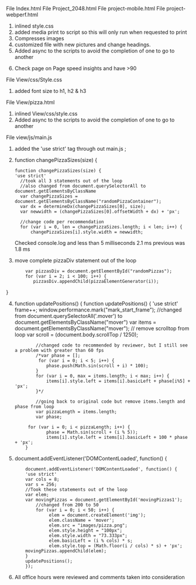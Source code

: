 File Index.html
File Project_2048.html
File project-mobile.html
File project-webperf.html


1. inlined style.css
2. added media print to script <link href="css/print.css" rel="stylesheet" media="print"> so this will only run when requested to print
3. Compresses images 
4. customized file with new pictures and change headings.
5. Added async to the scripts to avoid the completion of one to go to another
<script async src="http://www.google-analytics.com/analytics.js"></script> 
<script async src="js/perfmatters.js"></script>
6. Check page on Page speed insights and have >90 


File View/css/Style.css

1. added font size to h1, h2 & h3

File View/pizza.html

1. inlined View/css/style.css
2. Added async to the scripts to avoid the completion of one to go to another
<script type="text/javascript" aync src="js/main.js"></script>

File view/js/main.js

1. added the 'use strict' tag through out main.js ;

2.    function changePizzaSizes(size) {

          function changePizzaSizes(size) {
          'use strict'
            //took all 3 statements out of the loop
            //also changed from document.querySelectorAll to document.getElementsByClassName
            var changePizzaSizes = document.getElementsByClassName("randomPizzaContainer");
            var dx = determineDx(changePizzaSizes[0], size);
            var newwidth = (changePizzaSizes[0].offsetWidth + dx) + 'px';

            //change code per recommendation 
            for (var i = 0, len = changePizzaSizes.length; i < len; i++) {
                changePizzaSizes[i].style.width = newwidth;

      Checked console.log and less than 5 milliseconds 2.1 ms previous was 1.8 ms

3. move complete pizzaDiv statement out of the loop     
 
           var pizzasDiv = document.getElementById("randomPizzas");
           for (var i = 2; i < 100; i++) {
              pizzasDiv.appendChild(pizzaElementGenerator(i));
  }


4.  function updatePositions() {
           function updatePositions() {
           'use strict'
                frame++;
                window.performance.mark("mark_start_frame");
                //changed from document.querySelectorAll('.mover') to document.getElementsByClassName("mover")
                var items = document.getElementsByClassName("mover");
                // remove scrolltop from loop
                var scroll = (document.body.scrollTop / 1250);
          
                //changed code to recommended by reviewer, but I still see a problem with greater than 60 fps
                /*var phase = []; 
                 for (var i = 0; i < 5; i++) {
                    phase.push(Math.sin(scroll + i) * 100);
                }
                for (var i = 0, max = items.length; i < max; i++) {
                    items[i].style.left = items[i].basicLeft + phase[i%5] + 'px';
                }*/

                //going back to original code but remove items.length and phase from loop
                var pizzaLength = items.length;
                var phase;

             for (var i = 0; i < pizzaLength; i++) {
                    phase = Math.sin(scroll + (i % 5));
                    items[i].style.left = items[i].basicLeft + 100 * phase + 'px';
            }

5. document.addEventListener('DOMContentLoaded', function() {
           
           document.addEventListener('DOMContentLoaded', function() {
           'use strict'
           var cols = 8;
           var s = 256;
           //Took these statements out of the loop 
           var elem;
           var movingPizzas = document.getElementById('movingPizzas1');
               //changed from 200 to 50
               for (var i = 0; i < 50; i++) {
                    elem = document.createElement('img');
                    elem.className = 'mover';
                    elem.src = "images/pizza.png";
                    elem.style.height = "100px";
                    elem.style.width = "73.333px";
                    elem.basicLeft = (i % cols) * s;
                    elem.style.top = (Math.floor(i / cols) * s) + 'px';
           movingPizzas.appendChild(elem);
           }
           updatePositions();
           });


6. All office hours were reviewed and comments taken into consideration
